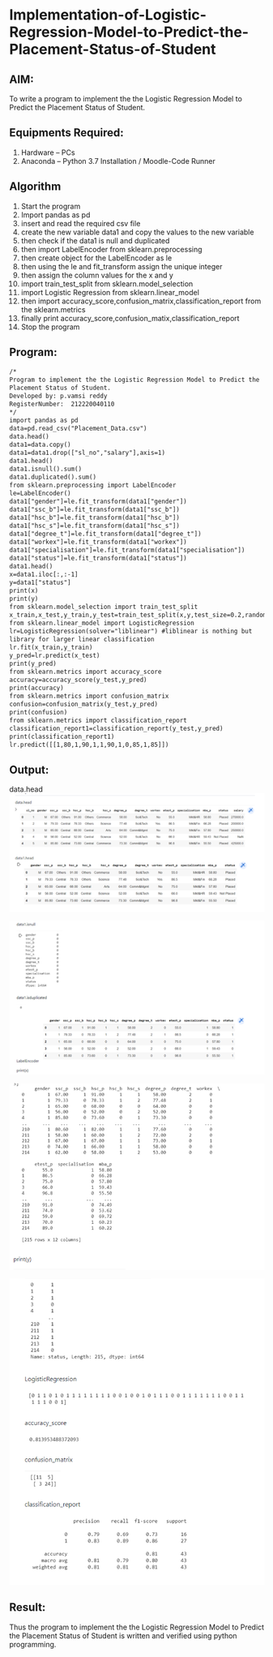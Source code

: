 # Implementation-of-Logistic-Regression-Model-to-Predict-the-Placement-Status-of-Student

## AIM:
To write a program to implement the the Logistic Regression Model to Predict the Placement Status of Student.

## Equipments Required:
1. Hardware – PCs
2. Anaconda – Python 3.7 Installation / Moodle-Code Runner

## Algorithm
1. Start the program
2. Import pandas as pd
3. insert and read the required csv file
4. create the new variable data1 and copy the values to the new variable
5. then check if the data1 is null and duplicated
6. then import LabelEncoder from sklearn.preprocessing
7. then create object for the LabelEncoder as le
8. then using the le and fit_transform assign the unique integer
9. then assign the column values for the x and y
10. import train_test_split from sklearn.model_selection 
11. import Logistic Regression from sklearn.linear_model
12. then import accuracy_score,confusion_matrix,classification_report from the sklearn.metrics
13. finally print accuracy_score,confusion_matix,classification_report
14. Stop the program

## Program:
```
/*
Program to implement the the Logistic Regression Model to Predict the Placement Status of Student.
Developed by: p.vamsi reddy
RegisterNumber:  212220040110
*/
import pandas as pd
data=pd.read_csv("Placement_Data.csv")
data.head()
data1=data.copy()
data1=data1.drop(["sl_no","salary"],axis=1)
data1.head()
data1.isnull().sum()
data1.duplicated().sum()
from sklearn.preprocessing import LabelEncoder
le=LabelEncoder()
data1["gender"]=le.fit_transform(data1["gender"])
data1["ssc_b"]=le.fit_transform(data1["ssc_b"])
data1["hsc_b"]=le.fit_transform(data1["hsc_b"])
data1["hsc_s"]=le.fit_transform(data1["hsc_s"])
data1["degree_t"]=le.fit_transform(data1["degree_t"])
data1["workex"]=le.fit_transform(data1["workex"])
data1["specialisation"]=le.fit_transform(data1["specialisation"])
data1["status"]=le.fit_transform(data1["status"])
data1.head()
x=data1.iloc[:,:-1]
y=data1["status"]
print(x)
print(y)
from sklearn.model_selection import train_test_split
x_train,x_test,y_train,y_test=train_test_split(x,y,test_size=0.2,random_state=0)
from sklearn.linear_model import LogisticRegression
lr=LogisticRegression(solver="liblinear") #liblinear is nothing but library for larger linear classification
lr.fit(x_train,y_train)
y_pred=lr.predict(x_test)
print(y_pred)
from sklearn.metrics import accuracy_score
accuracy=accuracy_score(y_test,y_pred)
print(accuracy)
from sklearn.metrics import confusion_matrix
confusion=confusion_matrix(y_test,y_pred)
print(confusion)
from sklearn.metrics import classification_report
classification_report1=classification_report(y_test,y_pred)
print(classification_report1)
lr.predict([[1,80,1,90,1,1,90,1,0,85,1,85]])
```

## Output:
data.head
![image](https://github.com/VamsireddyParvathareddy/Implementation-of-Logistic-Regression-Model-to-Predict-the-Placement-Status-of-Student/blob/main/Screenshot%202022-05-12%20124352.png)

![image](https://github.com/VamsireddyParvathareddy/Implementation-of-Logistic-Regression-Model-to-Predict-the-Placement-Status-of-Student/blob/main/Screenshot%202022-05-12%20124428.png)

![image](https://github.com/VamsireddyParvathareddy/Implementation-of-Logistic-Regression-Model-to-Predict-the-Placement-Status-of-Student/blob/main/Screenshot%202022-05-12%20124501.png)

![image](https://github.com/VamsireddyParvathareddy/Implementation-of-Logistic-Regression-Model-to-Predict-the-Placement-Status-of-Student/blob/main/Screenshot%202022-05-12%20124527.png)







## Result:
Thus the program to implement the the Logistic Regression Model to Predict the Placement Status of Student is written and verified using python programming.
